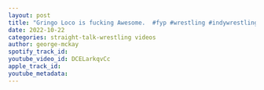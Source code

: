 ```yaml
---
layout: post
title: "Gringo Loco is fucking Awesome.  #fyp #wrestling #indywrestling #luchalibre"
date: 2022-10-22
categories: straight-talk-wrestling videos
author: george-mckay
spotify_track_id: 
youtube_video_id: DCELarkqvCc
apple_track_id: 
youtube_metadata: 
---
```

